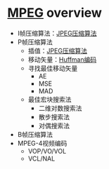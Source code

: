# [MPEG](https://wenku.baidu.com/view/4bf579d3fe4ffe4733687e21af45b307e971f93a.html) overview

* I帧压缩算法：[JPEG压缩算法](JPEG_overview.md)
* P帧压缩算法
  * 插值：[JPEG压缩算法](JPEG_overview.md)
  * 移动矢量：[Huffman编码](https://baike.baidu.com/item/%E5%93%88%E5%A4%AB%E6%9B%BC%E7%BC%96%E7%A0%81/1719730?fromtitle=HUFFMAN%E7%BC%96%E7%A0%81&fromid=364674&fr=aladdin)
  * 寻找最佳移动矢量
    * AE
    * MSE
    * MAD
  * 最佳宏块搜索法
    * 二维对数搜索法
    * 散步搜索法
    * 对偶搜索法
* B帧压缩算法
* MPEG-4视频编码
  * VOP/VO/VOL
  * VCL/NAL